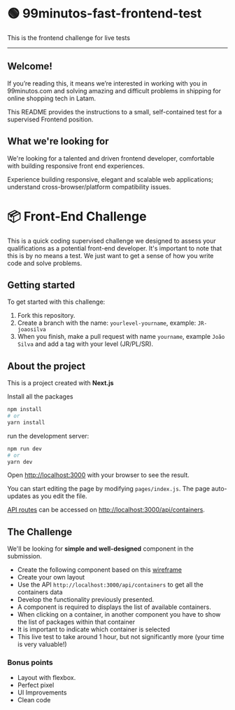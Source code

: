 # 🟢 99minutos-fast-frontend-test
This is the frontend challenge for live tests

***
## Welcome!
If you’re reading this, it means we’re interested in working with you in 99minutos.com and solving amazing and difficult problems in shipping for online shopping tech in Latam.

This README provides the instructions to a small, self-contained test for a supervised Frontend position.

## What we're looking for
We're looking for a talented and driven frontend developer, comfortable with building responsive front end experiences.

Experience building responsive, elegant and scalable web applications; understand cross-browser/platform compatibility issues.

# 📦 Front-End Challenge
This is a quick coding supervised challenge we designed to assess your qualifications as a potential front-end developer. It's important to note that this is by no means a test. We just want to get a sense of how you write code and solve problems.

## Getting started
To get started with this challenge: 
1) Fork this repository.
2) Create a branch with the name: ``yourlevel-yourname``, example: ``JR-joaosilva``
3) When you finish, make a pull request with name ``yourname``, example ``João Silva`` and add a tag with your level (JR/PL/SR).

## About the project
This is a project created with **Next.js**

Install all the packages

```bash
npm install
# or
yarn install
```

run the development server:

```bash
npm run dev
# or
yarn dev
```

Open [http://localhost:3000](http://localhost:3000) with your browser to see the result.

You can start editing the page by modifying `pages/index.js`. The page auto-updates as you edit the file.

[API routes](https://nextjs.org/docs/api-routes/introduction) can be accessed on [http://localhost:3000/api/containers](http://localhost:3000/api/containers).

## The Challenge
We'll be looking for **simple and well-designed** component in the submission.

- Create the following component based on this [wireframe](https://balsamiq.cloud/s9uk38d/pos321o) 
- Create your own layout
- Use the API `http://localhost:3000/api/containers` to get all the containers data
- Develop the functionality previously presented.
- A component is required to displays the list of available containers.
- When clicking on a container, in another component you have to show the list of packages within that container
- It is important to indicate which container is selected
- This live test to take around 1 hour, but not significantly more (your time is very valuable!)

### Bonus points
- Layout with flexbox.
- Perfect pixel
- UI Improvements
- Clean code


